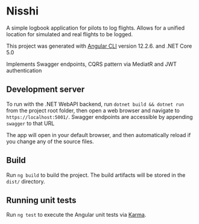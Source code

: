 # Nisshi
A simple logbook application for pilots to log flights. Allows for a unified location for simulated and real flights to be logged.

This project was generated with [Angular CLI](https://github.com/angular/angular-cli) version 12.2.6. and .NET Core 5.0

Implements Swagger endpoints, CQRS pattern via MediatR and JWT authentication 

## Development server

To run with the .NET WebAPI backend, run `dotnet build && dotnet run` from the project root folder, then open a web browser and navigate to `https://localhost:5001/`. Swagger endpoints are accessible by appending `swagger` to that URL   

The app will open in your default browser, and then automatically reload if you change any of the source files.

## Build

Run `ng build` to build the project. The build artifacts will be stored in the `dist/` directory.

## Running unit tests

Run `ng test` to execute the Angular unit tests via [Karma](https://karma-runner.github.io).